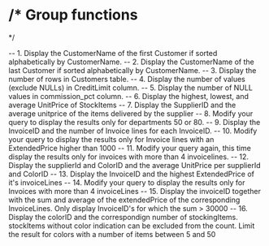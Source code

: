 /*
Group functions
===============
*/

-- 1. Display the CustomerName of the first Customer if sorted alphabetically by CustomerName.
-- 2. Display the CustomerName of the last Customer if sorted alphabetically by CustomerName.
-- 3. Display the number of rows in Customers table.
-- 4. Display the number of values (exclude NULLs) in CreditLimit column.
-- 5. Display the number of NULL values in commission_pct column.
-- 6. Display the highest, lowest, and average UnitPrice of StockItems
-- 7. Display the SupplierID and the average unitprice of the items delivered by the supplier
-- 8. Modify your query to display the results only for departments 50 or 80.
-- 9. Display the InvoiceID and the number of Invoice lines for each InvoiceID.
-- 10. Modify your query to display the results only for Invoice lines with an ExtendedPrice higher than 1000
-- 11. Modify your query again, this time display the results only for invoices with more than 4 invoicelines.
-- 12. Display the supplierId and ColorID and the average UnitPrice per supplierId and ColorID
-- 13. Display the InvoiceID and the highest ExtendedPrice of it's invoiceLines
-- 14. Modify your query to display the results only for Invoices with more than 4 invoiceLines
-- 15. Display the invoiceID together with the sum and average of the extendedPrice of the corresponding InvoiceLines. Only display InvoiceID's for which the sum > 30000
-- 16. Display the colorID and the correspondign number of stockingItems. stockItems without color indication can be excluded from the count. Limit the result for colors with a number of items between 5 and 50